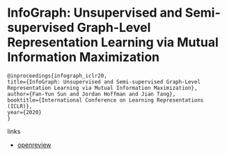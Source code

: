 # InfoGraph: Unsupervised and Semi-supervised Graph-Level Representation Learning via Mutual Information Maximization

```
@inproceedings{infograph_iclr20,
title={InfoGraph: Unsupervised and Semi-supervised Graph-Level Representation Learning via Mutual Information Maximization},
author={Fan-Yun Sun and Jordan Hoffman and Jian Tang},
booktitle={International Conference on Learning Representations (ICLR)},
year={2020}
}
```

links
- [openreview](https://openreview.net/forum?id=r1lfF2NYvH)
